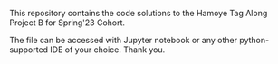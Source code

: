 This repository contains the code solutions to the Hamoye Tag Along Project B for Spring'23 Cohort.

The file can be accessed with Jupyter notebook or any other python-supported IDE of your choice.
Thank you. 